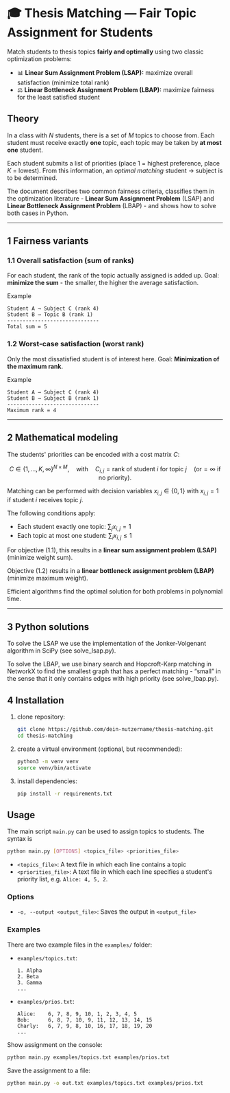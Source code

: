 # 🎓 Thesis Matching — Fair Topic Assignment for Students

Match students to thesis topics **fairly and optimally** using two classic optimization problems:  
- 📊 **Linear Sum Assignment Problem (LSAP):** maximize overall satisfaction (minimize total rank)  
- ⚖️ **Linear Bottleneck Assignment Problem (LBAP):** maximize fairness for the least satisfied student  



## Theory

In a class with $N$ students, there is a set of $M$ topics to choose from. Each student must receive exactly **one** topic, each topic may be taken by **at most one** student.

Each student submits a list of priorities (place 1 = highest preference, place $K$ = lowest). From this information, an *optimal matching* student → subject is to be determined.

The document describes two common fairness criteria, classifies them in the optimization literature - **Linear Sum Assignment Problem** (LSAP) and **Linear Bottleneck Assignment Problem** (LBAP) - and shows how to solve both cases in Python.

---

## 1 Fairness variants

### 1.1 Overall satisfaction (sum of ranks)

For each student, the rank of the topic actually assigned is added up. Goal: **minimize the sum** - the smaller, the higher the average satisfaction.

Example

```
Student A → Subject C (rank 4)
Student B → Topic B (rank 1)
------------------------------
Total sum = 5
```

### 1.2 Worst-case satisfaction (worst rank)

Only the most dissatisfied student is of interest here. Goal: **Minimization of the maximum rank**.

Example

```
Student A → Subject C (rank 4)
Student B → Subject B (rank 1)
------------------------------
Maximum rank = 4
```

---

## 2 Mathematical modeling

The students' priorities can be encoded with a cost matrix $C$:

$$
C \in \{1,\dots,K,\infty\}^{N\times M}, \quad \text{with} \quad C_{i,j} = \text{rank of student }i\text{ for topic }j\quad(\text{or} =\infty \text{ if no priority}).
$$

Matching can be performed with decision variables $x_{i,j} \in \{0,1\}$ with $x_{i,j}=1$ if student $i$ receives topic $j$.

The following conditions apply:
* Each student exactly one topic: $\sum_{j} x_{i,j} = 1$
* Each topic at most one student: $\sum_{i} x_{i,j} \le 1$

For objective (1.1), this results in a **linear sum assignment problem (LSAP)** (minimize weight sum).

Objective (1.2) results in a **linear bottleneck assignment problem (LBAP)** (minimize maximum weight).

Efficient algorithms find the optimal solution for both problems in polynomial time.

---

## 3 Python solutions

To solve the LSAP we use the implementation of the Jonker-Volgenant algorithm in SciPy (see solve_lsap.py).

To solve the LBAP, we use binary search and Hopcroft-Karp matching in NetworkX to find the smallest graph that has a perfect matching - “small” in the sense that it only contains edges with high priority (see solve_lbap.py).


## 4 Installation

1. clone repository:

   ```bash
   git clone https://github.com/dein-nutzername/thesis-matching.git
   cd thesis-matching
   ```
2. create a virtual environment (optional, but recommended):

   ```bash
   python3 -m venv venv
   source venv/bin/activate
   ```
3. install dependencies:

   ```bash
   pip install -r requirements.txt
   ```

## Usage

The main script `main.py` can be used to assign topics to students. The syntax is

```bash
python main.py [OPTIONS] <topics_file> <priorities_file>
```

* `<topics_file>`: A text file in which each line contains a topic
* `<priorities_file>`: A text file in which each line specifies a student's priority list, e.g. `Alice: 4, 5, 2`.

### Options

* `-o, --output <output_file>`: Saves the output in `<output_file>`

### Examples

There are two example files in the `examples/` folder:

* `examples/topics.txt`:

  ```
  1. Alpha
  2. Beta
  3. Gamma
  ...
  ```
* `examples/prios.txt`:

  ```
  Alice:    6, 7, 8, 9, 10, 1, 2, 3, 4, 5
  Bob:      6, 8, 7, 10, 9, 11, 12, 13, 14, 15
  Charly:   6, 7, 9, 8, 10, 16, 17, 18, 19, 20
  ...
  ```

Show assignment on the console:

```bash
python main.py examples/topics.txt examples/prios.txt
```

Save the assignment to a file:

```bash
python main.py -o out.txt examples/topics.txt examples/prios.txt
```
